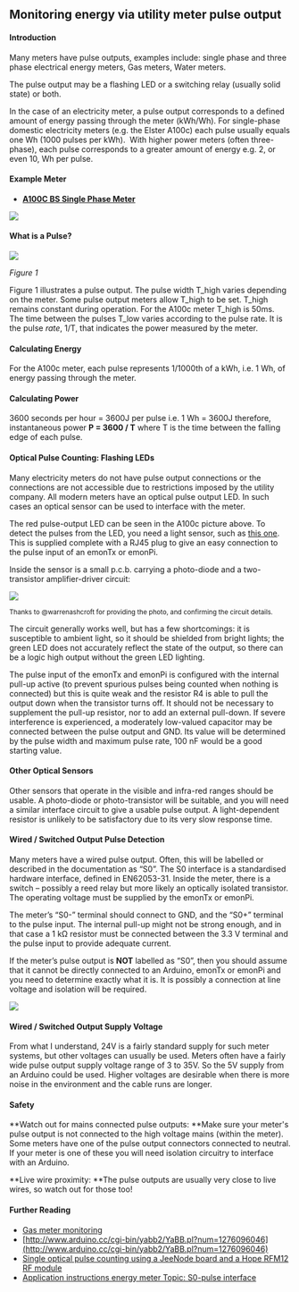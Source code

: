 ## Monitoring energy via utility meter pulse output

#### Introduction

Many meters have pulse outputs, examples include: single phase and three phase electrical energy meters, Gas meters, Water meters.

The pulse output may be a flashing LED or a switching relay (usually solid state) or both.

In the case of an electricity meter, a pulse output corresponds to a defined amount of energy passing through the meter (kWh/Wh). For single-phase domestic electricity meters (e.g. the Elster A100c) each pulse usually equals one Wh (1000 pulses per kWh).  With higher power meters (often three-phase), each pulse corresponds to a greater amount of energy e.g. 2, or even 10, Wh per pulse.

#### Example Meter

- **[A100C BS Single Phase Meter](http://www.elstermetering.com/en/949.html)**

![](files/a100c.png)

#### What is a Pulse?

![](files/pulse.png)

_Figure 1_

Figure 1 illustrates a pulse output. The pulse width T_high varies depending on the meter. Some pulse output meters allow T_high to be set. T_high remains constant during operation. For the A100c meter T_high is 50ms. The time between the pulses T_low varies according to the pulse rate. It is the pulse *rate*, 1/T, that indicates the power measured by the meter.

#### Calculating Energy

For the A100c meter, each pulse represents 1/1000th of a kWh, i.e. 1 Wh, of energy passing through the meter.

#### Calculating Power

3600 seconds per hour = 3600J per pulse i.e. 1 Wh = 3600J
therefore, instantaneous power **P = 3600 / T** where T is the time between the falling edge of each pulse.

#### Optical Pulse Counting: Flashing LEDs

Many electricity meters do not have pulse output connections or the connections are not accessible due to restrictions imposed by the utility company. All modern meters have an optical pulse output LED. In such cases an optical sensor can be used to interface with the meter.

The red pulse-output LED can be seen in the A100c picture above. To detect the pulses from the LED, you need a light sensor, such as [this one](https://shop.openenergymonitor.com/optical-utility-meter-led-pulse-sensor/). This is supplied complete with a RJ45 plug to give an easy connection to the pulse input of an emonTx or emonPi. 

Inside the sensor is a small p.c.b. carrying a photo-diode and a two-transistor amplifier-driver circuit:

![](files/optical_pulse_circuit_diagram_warrenashcroft.png)

<small>Thanks to @warrenashcroft for providing the photo, and confirming the circuit details.</small>

The circuit generally works well, but has a few shortcomings: it is susceptible to ambient light, so it should be shielded from bright lights; the green LED does not accurately reflect the state of the output, so there can be a logic high output without the green LED lighting.

The pulse input of the emonTx and emonPi is configured with the internal pull-up active (to prevent spurious pulses being counted when nothing is connected) but this is quite weak and the resistor R4 is able to pull the output down when the transistor turns off. It should not be necessary to supplement the pull-up resistor, nor to add an external pull-down. If severe interference is experienced, a moderately low-valued capacitor may be connected between the pulse output and GND. Its value will be determined by the pulse width and maximum pulse rate, 100 nF would be a good starting value.

#### Other Optical Sensors

Other sensors that operate in the visible and infra-red ranges should be usable. A photo-diode or photo-transistor will be suitable, and you will need a similar interface circuit to give a usable pulse output. A light-dependent resistor is unlikely to be satisfactory due to its very slow response time.

#### Wired / Switched Output Pulse Detection

Many meters have a wired pulse output. Often, this will be labelled or described in the documentation as “S0”. The S0 interface is a standardised hardware interface, defined in EN62053-31. Inside the meter, there is a switch – possibly a reed relay but more likely an optically isolated transistor. The operating voltage must be supplied by the emonTx or emonPi.

The meter’s “S0-” terminal should connect to GND, and the “S0+” terminal to the pulse input. The internal pull-up might not be strong enough, and in that case a 1 kΩ resistor must be connected between the 3.3 V terminal and the pulse input to provide adequate current.

If the meter’s pulse output is **NOT** labelled as “S0”, then you should assume that it cannot be directly connected to an Arduino, emonTx or emonPi and you need to determine exactly what it is. It is possibly a connection at line voltage and isolation will be required.

![](files/a100conect.png)

#### Wired / Switched Output Supply Voltage

From what I understand, 24V is a fairly standard supply for such meter systems, but other voltages can usually be used. Meters often have a fairly wide pulse output supply voltage range of 3 to 35V. So the 5V supply from an Arduino could be used. Higher voltages are desirable when there is more noise in the environment and the cable runs are longer.

#### Safety

**Watch out for mains connected pulse outputs: **Make sure your meter's pulse output is not connected to the high voltage mains (within the meter). Some meters have one of the pulse output connectors connected to neutral. If your meter is one of these you will need isolation circuitry to interface with an Arduino.

**Live wire proximity: **The pulse outputs are usually very close to live wires, so watch out for those too!

#### Further Reading

- [Gas meter monitoring](gas-meter-monitoring)
- [http://www.arduino.cc/cgi-bin/yabb2/YaBB.pl?num=1276096046](http://www.arduino.cc/cgi-bin/yabb2/YaBB.pl?num=1276096046)
- [Single optical pulse counting using a JeeNode board and a Hope RFM12 RF module](http://jeelabs.net/projects/cafe/wiki/Electricity_consumption_meter)
- [Application instructions energy meter Topic: S0-pulse interface](https://sbc-support.com/uploads/tx_srcproducts/Applicationnote_S0puls_output_EN_V1.1_01.pdf)
